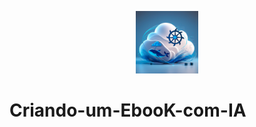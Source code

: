 <p align="center">
    <img width="100" src=".github/assets/Kub.png">
</p>




# Criando-um-EbooK-com-IA
